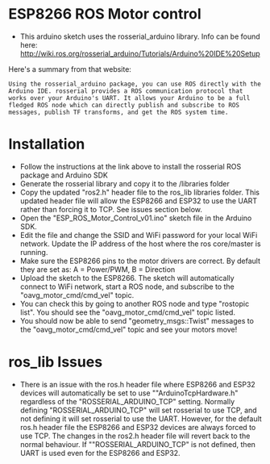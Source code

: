 # ESP8266 ROS Motor control

* This arduino sketch uses the rosserial_arduino library.  Info can be found here: <http://wiki.ros.org/rosserial_arduino/Tutorials/Arduino%20IDE%20Setup>

Here's a summary from that website:
```
Using the rosserial_arduino package, you can use ROS directly with the Arduino IDE. rosserial provides a ROS communication protocol that works over your Arduino's UART. It allows your Arduino to be a full fledged ROS node which can directly publish and subscribe to ROS messages, publish TF transforms, and get the ROS system time.
```

# Installation

* Follow the instructions at the link above to install the rosserial ROS package and Arduino SDK
* Generate the rosserial library and copy it to the <sketches>/libraries folder
* Copy the updated "ros2.h" header file to the ros_lib libraries folder.  This updated header file will allow the ESP8266 and ESP32 to use the UART rather than forcing it to TCP.  See issues section below.
* Open the "ESP_ROS_Motor_Control_v01.ino" sketch file in the Arduino SDK.
* Edit the file and change the SSID and WiFi password for your local WiFi network.  Update the IP address of the host where the ros core/master is running.
* Make sure the ESP8266 pins to the motor drivers are correct. By default they are set as: A = Power/PWM, B = Direction
* Upload the sketch to the ESP8266.  The sketch will automatically connect to WiFi network, start a ROS node, and subscribe to the "oavg_motor_cmd/cmd_vel" topic.
* You can check this by going to another ROS node and type "rostopic list".  You should see the "oavg_motor_cmd/cmd_vel" topic listed.
* You should now be able to send "geometry_msgs::Twist" messages to the "oavg_motor_cmd/cmd_vel" topic and see your motors move!


# ros_lib Issues

* There is an issue with the ros.h header file where ESP8266 and ESP32 devices will automatically be set to use ""ArduinoTcpHardware.h" regardless of the "ROSSERIAL_ARDUINO_TCP" setting.  Normally defining "ROSSERIAL_ARDUINO_TCP" will set rosserial to use TCP, and not defining it will set rosserial to use the UART.  However, for the default ros.h header file the ESP8266 and ESP32 devices are always forced to use TCP.  The changes in the ros2.h header file will revert back to the normal behaviour.  If ""ROSSERIAL_ARDUINO_TCP" is not defined, then UART is used even for the ESP8266 and ESP32.


